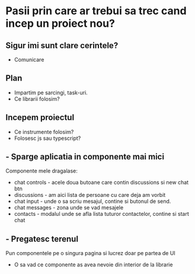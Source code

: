 # Pasii prin care ar trebui sa trec cand incep un proiect nou?

## Sigur imi sunt clare cerintele?

 - Comunicare

## Plan 
 - Impartim pe sarcingi, task-uri.
 - Ce librarii folosim?


## Incepem proiectul
- Ce instrumente folosim?
- Folosesc js sau typescript?


## - Sparge aplicatia in componente mai mici

Componente mele dragalase:
- chat controls  -  acele doua butoane care contin discussions si new chat btn
- discussions - am aici lista de persoane cu care deja am vorbit
- chat input - unde o sa scriu mesajul, contine si butonul de send.
- chat messages - zona unde se vad mesajele
- contacts - modalul unde se afla lista tuturor contactelor, contine si start chat
  

## - Pregatesc terenul
Pun componentele pe o singura pagina si lucrez doar pe partea de UI

- O sa vad ce componente as avea nevoie din interior de la librarie

